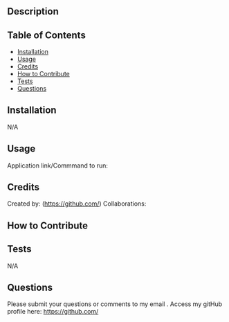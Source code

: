 # 



## Description



## Table of Contents

- [Installation](#installation)
- [Usage](#usage)
- [Credits](#credits)
- [How to Contribute](#contribute)
- [Tests](#tests)
- [Questions](#questions)


## Installation

N/A

## Usage

Application link/Commmand to run: 


## Credits

Created by:  (https://github.com/)
Collaborations: 

## How to Contribute



## Tests

N/A

## Questions

Please submit your questions or comments to my email .
Access my gitHub profile here: https://github.com/



